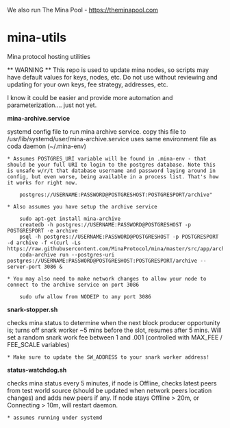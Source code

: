 We also run The Mina Pool - https://theminapool.com

# mina-utils
Mina protocol hosting utilities 

** WARNING ** 
This repo is used to update mina nodes, so scripts may have default values for keys, nodes, etc. 
Do not use without reviewing and updating for your own keys, fee strategy, addresses, etc.

I know it could be easier and provide more automation and parameterization.... just not yet. 


**mina-archive.service**

systemd config file to run mina archive service. 
copy this file to /usr/lib/systemd/user/mina-archive.service
uses same environment file as coda daemon (~/.mina-env)
	
	* Assumes POSTGRES_URI variable will be found in .mina-env - that should be your full URI to login to the postgres database. Note this is unsafe w/r/t that database username and password laying around in config, but even worse, being available in a process list. That's how it works for right now.
		
		postgres://USERNAME:PASSWORD@POSTGRESHOST:POSTGRESPORT/archive"

	* Also assumes you have setup the archive service
		
		sudo apt-get install mina-archive
		createdb -h postgres://USERNAME:PASSWORD@POSTGRESHOST -p POSTGRESPORT -e archive
		psql -h postgres://USERNAME:PASSWORD@POSTGRESHOST -p POSTGRESPORT -d archive -f <(curl -Ls https://raw.githubusercontent.com/MinaProtocol/mina/master/src/app/archive/create_schema.sql)
		coda-archive run --postgres-uri postgres://USERNAME:PASSWORD@POSTGRESHOST:POSTGRESPORT/archive --server-port 3086 &
	
	* You may also need to make network changes to allow your node to connect to the archive service on port 3086
	
		sudo ufw allow from NODEIP to any port 3086


**snark-stopper.sh**

checks mina status to determine when the next block producer opportunity is; turns off snark worker ~5 mins before the slot, resumes after 5 mins. Will set a random snark work fee between 1 and .001 (controlled with MAX_FEE / FEE_SCALE variables) 

	* Make sure to update the SW_ADDRESS to your snark worker address!


**status-watchdog.sh** 

checks mina status every 5 minutes, if node is Offline, checks latest peers from test world source (should be updated when network peers location changes) and adds new peers if any. If node stays Offline > 20m, or Connecting > 10m, will restart daemon.

	* assumes running under systemd


